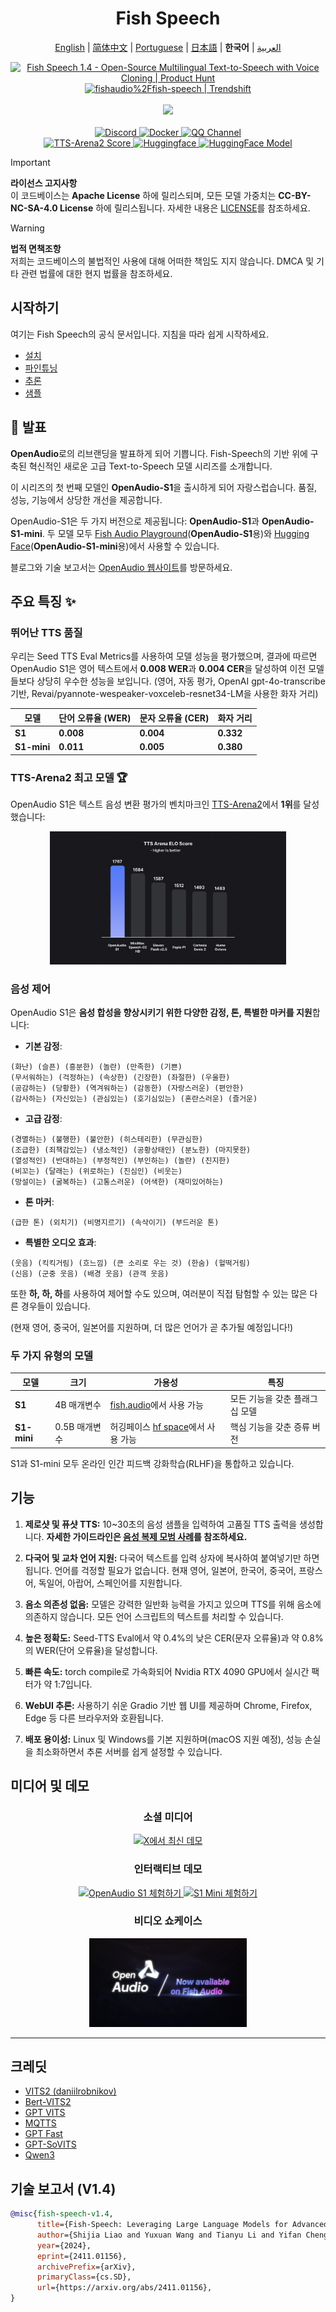 <div align="center">
<h1>Fish Speech</h1>

[English](../README.md) | [简体中文](README.zh.md) | [Portuguese](README.pt-BR.md) | [日本語](README.ja.md) | **한국어** | [العربية](README.ar.md) <br>

<a href="https://www.producthunt.com/posts/fish-speech-1-4?embed=true&utm_source=badge-featured&utm_medium=badge&utm_souce=badge-fish&#0045;speech&#0045;1&#0045;4" target="_blank">
    <img src="https://api.producthunt.com/widgets/embed-image/v1/featured.svg?post_id=488440&theme=light" alt="Fish&#0032;Speech&#0032;1&#0046;4 - Open&#0045;Source&#0032;Multilingual&#0032;Text&#0045;to&#0045;Speech&#0032;with&#0032;Voice&#0032;Cloning | Product Hunt" style="width: 250px; height: 54px;" width="250" height="54" />
</a>
<a href="https://trendshift.io/repositories/7014" target="_blank">
    <img src="https://trendshift.io/api/badge/repositories/7014" alt="fishaudio%2Ffish-speech | Trendshift" style="width: 250px; height: 55px;" width="250" height="55"/>
</a>
<br>
</div>
<br>

<div align="center">
    <img src="https://count.getloli.com/get/@fish-speech?theme=asoul" /><br>
</div>

<br>

<div align="center">
    <a target="_blank" href="https://discord.gg/Es5qTB9BcN">
        <img alt="Discord" src="https://img.shields.io/discord/1214047546020728892?color=%23738ADB&label=Discord&logo=discord&logoColor=white&style=flat-square"/>
    </a>
    <a target="_blank" href="https://hub.docker.com/r/fishaudio/fish-speech">
        <img alt="Docker" src="https://img.shields.io/docker/pulls/fishaudio/fish-speech?style=flat-square&logo=docker"/>
    </a>
    <a target="_blank" href="https://pd.qq.com/s/bwxia254o">
      <img alt="QQ Channel" src="https://img.shields.io/badge/QQ-blue?logo=tencentqq">
    </a>
</div>

<div align="center">
    <a target="_blank" href="https://huggingface.co/spaces/TTS-AGI/TTS-Arena-V2">
      <img alt="TTS-Arena2 Score" src="https://img.shields.io/badge/TTS_Arena2-Rank_%231-gold?style=flat-square&logo=trophy&logoColor=white">
    </a>
    <a target="_blank" href="https://huggingface.co/spaces/fishaudio/fish-speech-1">
        <img alt="Huggingface" src="https://img.shields.io/badge/🤗%20-space%20demo-yellow"/>
    </a>
    <a target="_blank" href="https://huggingface.co/fishaudio/openaudio-s1-mini">
        <img alt="HuggingFace Model" src="https://img.shields.io/badge/🤗%20-models-orange"/>
    </a>
</div>

> [!IMPORTANT]
> **라이선스 고지사항**  
> 이 코드베이스는 **Apache License** 하에 릴리스되며, 모든 모델 가중치는 **CC-BY-NC-SA-4.0 License** 하에 릴리스됩니다. 자세한 내용은 [LICENSE](../LICENSE)를 참조하세요.

> [!WARNING]
> **법적 면책조항**  
> 저희는 코드베이스의 불법적인 사용에 대해 어떠한 책임도 지지 않습니다. DMCA 및 기타 관련 법률에 대한 현지 법률을 참조하세요.

## 시작하기

여기는 Fish Speech의 공식 문서입니다. 지침을 따라 쉽게 시작하세요.

- [설치](https://speech.fish.audio/ko/install/)
- [파인튜닝](https://speech.fish.audio/ko/finetune/)
- [추론](https://speech.fish.audio/ko/inference/)
- [샘플](https://speech.fish.audio/examples)

## 🎉 발표

**OpenAudio**로의 리브랜딩을 발표하게 되어 기쁩니다. Fish-Speech의 기반 위에 구축된 혁신적인 새로운 고급 Text-to-Speech 모델 시리즈를 소개합니다.

이 시리즈의 첫 번째 모델인 **OpenAudio-S1**을 출시하게 되어 자랑스럽습니다. 품질, 성능, 기능에서 상당한 개선을 제공합니다.

OpenAudio-S1은 두 가지 버전으로 제공됩니다: **OpenAudio-S1**과 **OpenAudio-S1-mini**. 두 모델 모두 [Fish Audio Playground](https://fish.audio)(**OpenAudio-S1**용)와 [Hugging Face](https://huggingface.co/fishaudio/openaudio-s1-mini)(**OpenAudio-S1-mini**용)에서 사용할 수 있습니다.

블로그와 기술 보고서는 [OpenAudio 웹사이트](https://openaudio.com/blogs/s1)를 방문하세요.

## 주요 특징 ✨

### **뛰어난 TTS 품질**

우리는 Seed TTS Eval Metrics를 사용하여 모델 성능을 평가했으며, 결과에 따르면 OpenAudio S1은 영어 텍스트에서 **0.008 WER**과 **0.004 CER**을 달성하여 이전 모델들보다 상당히 우수한 성능을 보입니다. (영어, 자동 평가, OpenAI gpt-4o-transcribe 기반, Revai/pyannote-wespeaker-voxceleb-resnet34-LM을 사용한 화자 거리)

| 모델 | 단어 오류율 (WER) | 문자 오류율 (CER) | 화자 거리 |
|-------|----------------------|---------------------------|------------------|
| **S1** | **0.008**  | **0.004**  | **0.332** |
| **S1-mini** | **0.011** | **0.005** | **0.380** |

### **TTS-Arena2 최고 모델** 🏆

OpenAudio S1은 텍스트 음성 변환 평가의 벤치마크인 [TTS-Arena2](https://arena.speechcolab.org/)에서 **1위**를 달성했습니다:

<div align="center">
    <img src="../docs/assets/Elo.jpg" alt="TTS-Arena2 순위" style="width: 75%;" />
</div>

### **음성 제어**
OpenAudio S1은 **음성 합성을 향상시키기 위한 다양한 감정, 톤, 특별한 마커를 지원**합니다:

- **기본 감정**:
```
(화난) (슬픈) (흥분한) (놀란) (만족한) (기쁜) 
(무서워하는) (걱정하는) (속상한) (긴장한) (좌절한) (우울한)
(공감하는) (당황한) (역겨워하는) (감동한) (자랑스러운) (편안한)
(감사하는) (자신있는) (관심있는) (호기심있는) (혼란스러운) (즐거운)
```

- **고급 감정**:
```
(경멸하는) (불행한) (불안한) (히스테리한) (무관심한) 
(조급한) (죄책감있는) (냉소적인) (공황상태인) (분노한) (마지못한)
(열성적인) (반대하는) (부정적인) (부인하는) (놀란) (진지한)
(비꼬는) (달래는) (위로하는) (진심인) (비웃는)
(망설이는) (굴복하는) (고통스러운) (어색한) (재미있어하는)
```

- **톤 마커**:
```
(급한 톤) (외치기) (비명지르기) (속삭이기) (부드러운 톤)
```

- **특별한 오디오 효과**:
```
(웃음) (킥킥거림) (흐느낌) (큰 소리로 우는 것) (한숨) (헐떡거림)
(신음) (군중 웃음) (배경 웃음) (관객 웃음)
```

또한 **하, 하, 하**를 사용하여 제어할 수도 있으며, 여러분이 직접 탐험할 수 있는 많은 다른 경우들이 있습니다.

(현재 영어, 중국어, 일본어를 지원하며, 더 많은 언어가 곧 추가될 예정입니다!)

### **두 가지 유형의 모델**

| 모델 | 크기 | 가용성 | 특징 |
|-------|------|--------------|----------|
| **S1** | 4B 매개변수 | [fish.audio](https://fish.audio)에서 사용 가능 | 모든 기능을 갖춘 플래그십 모델 |
| **S1-mini** | 0.5B 매개변수 | 허깅페이스 [hf space](https://huggingface.co/spaces/fishaudio/openaudio-s1-mini)에서 사용 가능 | 핵심 기능을 갖춘 증류 버전 |

S1과 S1-mini 모두 온라인 인간 피드백 강화학습(RLHF)을 통합하고 있습니다.

## **기능**

1. **제로샷 및 퓨샷 TTS:** 10~30초의 음성 샘플을 입력하여 고품질 TTS 출력을 생성합니다. **자세한 가이드라인은 [음성 복제 모범 사례](https://docs.fish.audio/resources/best-practices/voice-cloning)를 참조하세요.**

2. **다국어 및 교차 언어 지원:** 다국어 텍스트를 입력 상자에 복사하여 붙여넣기만 하면 됩니다. 언어를 걱정할 필요가 없습니다. 현재 영어, 일본어, 한국어, 중국어, 프랑스어, 독일어, 아랍어, 스페인어를 지원합니다.

3. **음소 의존성 없음:** 모델은 강력한 일반화 능력을 가지고 있으며 TTS를 위해 음소에 의존하지 않습니다. 모든 언어 스크립트의 텍스트를 처리할 수 있습니다.

4. **높은 정확도:** Seed-TTS Eval에서 약 0.4%의 낮은 CER(문자 오류율)과 약 0.8%의 WER(단어 오류율)을 달성합니다.

5. **빠른 속도:** torch compile로 가속화되어 Nvidia RTX 4090 GPU에서 실시간 팩터가 약 1:7입니다.

6. **WebUI 추론:** 사용하기 쉬운 Gradio 기반 웹 UI를 제공하며 Chrome, Firefox, Edge 등 다른 브라우저와 호환됩니다.

7. **배포 용이성:** Linux 및 Windows를 기본 지원하며(macOS 지원 예정), 성능 손실을 최소화하면서 추론 서버를 쉽게 설정할 수 있습니다.

## **미디어 및 데모**

<div align="center">

### **소셜 미디어**
<a href="https://x.com/FishAudio/status/1929915992299450398" target="_blank">
    <img src="https://img.shields.io/badge/𝕏-Latest_Demo-black?style=for-the-badge&logo=x&logoColor=white" alt="X에서 최신 데모" />
</a>

### **인터랙티브 데모**
<a href="https://fish.audio" target="_blank">
    <img src="https://img.shields.io/badge/Fish_Audio-Try_OpenAudio_S1-blue?style=for-the-badge" alt="OpenAudio S1 체험하기" />
</a>
<a href="https://huggingface.co/spaces/fishaudio/openaudio-s1-mini" target="_blank">
    <img src="https://img.shields.io/badge/Hugging_Face-Try_S1_Mini-yellow?style=for-the-badge" alt="S1 Mini 체험하기" />
</a>

### **비디오 쇼케이스**

<a href="https://www.youtube.com/watch?v=SYuPvd7m06A" target="_blank">
    <img src="../docs/assets/Thumbnail.jpg" alt="OpenAudio S1 Video" style="width: 50%;" />
</a>

</div>

---

## 크레딧

- [VITS2 (daniilrobnikov)](https://github.com/daniilrobnikov/vits2)
- [Bert-VITS2](https://github.com/fishaudio/Bert-VITS2)
- [GPT VITS](https://github.com/innnky/gpt-vits)
- [MQTTS](https://github.com/b04901014/MQTTS)
- [GPT Fast](https://github.com/pytorch-labs/gpt-fast)
- [GPT-SoVITS](https://github.com/RVC-Boss/GPT-SoVITS)
- [Qwen3](https://github.com/QwenLM/Qwen3)

## 기술 보고서 (V1.4)
```bibtex
@misc{fish-speech-v1.4,
      title={Fish-Speech: Leveraging Large Language Models for Advanced Multilingual Text-to-Speech Synthesis},
      author={Shijia Liao and Yuxuan Wang and Tianyu Li and Yifan Cheng and Ruoyi Zhang and Rongzhi Zhou and Yijin Xing},
      year={2024},
      eprint={2411.01156},
      archivePrefix={arXiv},
      primaryClass={cs.SD},
      url={https://arxiv.org/abs/2411.01156},
}
```
